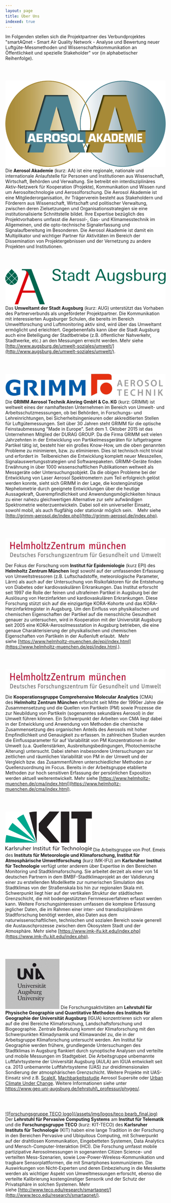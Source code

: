 ```yaml
---
layout: page
title: Über Uns
indexed: true
---
```


Im Folgenden stellen sich die Projektpartner des Verbundprojektes "smartAQnet - Smart Air Quality Network - Analyse und Bewertung neuer Luftgüte-Messmethoden und Wissenschaftskommunikation an Öffentlichkeit und spezielle Stakeholder" vor (in alphabetischer Reihenfolge).

<br><br>

[![Aerosol Akademie logo](/assets/img/logos/00-Logo_freigestellt.png)](http://www.aerosol-akademie.de/)
Die **Aerosol Akademie** (kurz: AA) ist eine regionale, nationale und internationale Anlaufstelle für Personen und Institutionen aus Wissenschaft, Wirtschaft, Behörden und Verwaltung. Sie betreibt ein interdisziplinäres Aktiv-Netzwerk für Kooperation (Projekte), Kommunikation und Wissen rund um Aerosoltechnologie und Aerosolforschung. Die Aerosol Akademie ist eine Mitgliederorganisation, ihr Trägerverein besteht aus Stakeholdern und Förderern aus Wissenschaft, Wirtschaft und politischer Verwaltung, zwischen deren Zielsetzungen und Organisationsstrategien sie eine institutionalisierte Schnittstelle bildet. Ihre Expertise bezüglich des Projektvorhabens umfasst die Aerosol-, Gas- und Klimamesstechnik im Allgemeinen, und die opto-technische Signalerfassung und Signalaufbereitung im Besonderen. Die Aerosol Akademie ist damit ein Multiplikator und wichtiger Partner für Aktivitäten im Bereich der Dissemination von Projektergebnissen und der Vernetzung zu andere Projekten und Institutionen.

<br><br>

[![Stadt Augsburg logo](/assets/img/logos/Logo-Stadt_Augsburg-rotgruen-RGB.png)](http://www.augsburg.de/umwelt-soziales/umwelt/)
Das **Umweltamt der Stadt Augsburg** (kurz: AUG) unterstützt das Vorhaben des Partnerverbunds als ungefördeter Projektpartner. Die Kommunikation mit interessierten Augsburger Schulen, die bereits im Bereich Umweltforschung und Luftmonitoring aktiv sind, wird über das Umweltamt ermöglicht und erleichtert. Gegebenenfalls kann über die Stadt Augsburg auch eine Beteiligung der Stadtbetriebe (z.B. öffentlicher Nahverkehr, Stadtwerke, etc.) an den Messungen erreicht werden. Mehr siehe [http://www.augsburg.de/umwelt-soziales/umwelt/](http://www.augsburg.de/umwelt-soziales/umwelt/).

<br><br>

![Grimm logo](/assets/img/logos/grimm_2017_final.jpg)
Die **GRIMM Aerosol Technik Ainring GmbH & Co. KG** (kurz: GRIMM) ist weltweit eines der namhaftesten Unternehmen im Bereich von Umwelt- und Arbeitsschutzmesssungen, ob bei Behörden, in Forschungs- und Lehreinrichtungen, bei Sicherheitsingenieuren oder akkreditierten Stellen für Luftgütemessungen. Seit über 30 Jahren steht GRIMM für die optische Feinstaubmessung "Made in Europe". Seit dem 1. Oktober 2015 ist das Unternehmen Mitglied der DURAG GROUP. Da die Firma GRIMM seit vielen Jahrzehnten in der Entwicklung von Partikelmessgeräten für luftgetragene Partikel tätig ist, besteht hier ein großes Know-How, um die oben genannten Probleme zu minimieren, bzw. zu eliminieren. Dies ist technisch nicht trivial und erfordert in  Teilbereichen die Entwicklung komplett neuer Messzellen, Signalauswertungsstrategien und Softwarepaketen. GRIMM-Geräte finden Erwähnung in über 1000 wissenschaftlichen Publikationen weltweit als Messgeräte oder Untersuchungsobjekt. Da die obigen Probleme bei der Entwicklung von Laser Aerosol Spektrometern zum Teil erfolgreich gelöst werden konnte, sieht sich GRIMM in der Lage, die kostengünstige Nephelometrie durch geeignete Entwicklungen über die heutige Aussagekraft, Querempfindlichkeit und Anwendungsmöglichkeiten hinaus zu einer nahezu gleichwertigen Alternative zur sehr aufwändigen Spektrometrie weiterzuentwickeln. Dabei soll ein universeller Einsatz, sowohl mobil, als auch flugfähig oder stationär möglich sein.  
 Mehr siehe  [http://grimm-aerosol.de/index.php](http://grimm-aerosol.de/index.php).

<br><br>

[![Helmholtz Zentrum München logo](/assets/img/logos/Helmholtz%20resized.jpg)](https://www.helmholtz-muenchen.de/epi2/index.html)
Der Fokus der Forschung vom **Institut für Epidemiologie** (kurz EPI) des **Helmholtz Zentrum München** liegt sowohl auf der umfassenden Erfassung von Umweltstressoren (z.B. Luftschadstoffe, meteorologische Parameter, Lärm) als auch auf der Untersuchung von Risikofaktoren für die Entstehung von Diabetes oder kardiovaskulären Erkrankungen. Das Institut erforscht seit 1997 die Rolle der feinen und ultrafeinen Partikel in Augsburg bei der Auslösung von Herzinfarkten und kardiovaskulären Erkrankungen. Diese Forschung stützt sich auf die einzigartige KORA-Kohorte und das KORA-Herzinfarktregister in Augsburg. Um den Einfluss von physikalischen und chemischen Eigenschaften der Partikel auf die menschliche Gesundheit genauer zu untersuchen, wird in Kooperation mit der Universität Augsburg seit 2005 eine KORA-Aerosolmessstation in Augsburg betrieben, die eine genaue Charakterisierung der physikalischen und chemischen Eigenschaften von Partikeln in der Außenluft erlaubt.  Mehr siehe [https://www.helmholtz-muenchen.de/epi/index.html](https://www.helmholtz-muenchen.de/epi/index.html.).

<br><br>

[![Helmholtz Zentrum München logo](/assets/img/logos/Helmholtz%20resized.jpg)](https://www.helmholtz-muenchen.de/epi2/index.html)
Die **Kooperationsgruppe Comprehensive Molecular Analytics** (CMA) des **Helmholtz Zentrum München** erforscht seit Mitte der 1990er Jahre die Zusammensetzung und die Quellen von Partikeln (PM) sowie Prozesse die zur Neubildung von Partikeln (sogenanntes sekundäres Aerosol) in der Umwelt führen können. Ein Schwerpunkt der Arbeiten von CMA liegt dabei in der Entwicklung und Anwendung von Methoden die chemische Zusammensetzung des organischen Anteils des Aerosols mit hoher Empfindlichkeit und Genauigkeit zu erfassen. In zahlreichen Studien wurden die Einflussparameter für auf Variabilität von PM Konzentrationen in der Umwelt (u.a. Quellenstärken, Ausbreitungsbedingungen, Photochemische Alterung) untersucht. Dabei stehen insbesondere Untersuchungen zur zeitlichen und räumlichen Variabilität von PM in der Umwelt und der Vergleich bzw. das Zusammenführen unterschiedlicher Methoden zur Quellenzuordnung im Focus. Bereits in der Arbeitsgruppe etablierte Methoden zur hoch sensitiven Erfassung der persönlichen Exposition werden aktuell weiterentwickelt. Mehr siehe [https://www.helmholtz-muenchen.de/cma/index.html](https://www.helmholtz-muenchen.de/cma/index.html).

<br><br>

[![Karlsruher Institut für Technologie logo](/assets/img/logos/KIT_Logo_final.png)](http://www.imk-ifu.kit.edu/institute.php)
Die Arbeitsgruppe von Prof. Emeis des **Instituts für Meteorologie und Klimaforschung, Institut für Atmosphärische Umweltforschung** (kurz IMK-IFU) am **Karlsruher Institut für Technologie** verfügt unter anderem über Expertise in den Bereichen Monitoring und Stadtklimaforschung. Sie arbeitet derzeit als einer von 14 deutschen Partnern in dem BMBF-Stadtklimaprojekt an der Validierung einer zu erstellenden Modellkette zur numerischen Simulation des Stadtklimas von der Straßenskala bis hin zur regionalen Skala mit. Schwerpunkt liegt hier auf der vertikalen Struktur der städtischen Grenzschicht, die mit bodengestützten Fernmessverfahren erfasst werden kann. Weitere Forschungsinteressen umfassen die komplexe Erfassung jeglicher Daten, die im Rahmen einer inter- und transdisziplinären Stadtforschung benötigt werden, also Daten aus dem naturwissenschaftlichen, technischen und sozialen Bereich sowie generell die Austauschprozesse zwischen dem Ökosystem Stadt und der Atmosphäre. Mehr siehe [https://www.imk-ifu.kit.edu/index.php](https://www.imk-ifu.kit.edu/index.php).

<br><br>

[![Universität Augsburg logo](/assets/img/logos/Logo_UniAugsburg.png)](https://www.geo.uni-augsburg.de/lehrstuhl_professur/phygeo/)
Die Forschungsaktivitäten am **Lehrstuhl für Physische Geographie und Quantitative Methoden des Instituts für Geographie der Universität Augsburg** (IGUA) konzentrieren sich vor allem auf die drei Bereiche Klimaforschung, Landschaftsforschung und Biogeographie. Zentrale Bedeutung kommt der Klimaforschung mit den Schwerpunkten Klimadynamik und Klimawandel zu, die in der Arbeitsgruppe Klimaforschung untersucht werden. Am Institut für Geographie werden frühere, grundlegende Untersuchungen des Stadtklimas in Augsburg flankiert durch synoptische Analysen und verteilte und mobile Messungen im Stadtgebiet. Die Arbeitsgruppe unbemannte Luftfahrtsysteme der Universität Augsburg (AULA) am IGUA entwickelt seit ca. 2013 unbemannte Luftfahrtsysteme (UAS) zur dreidimensionalen Sondierung der atmosphärischen Grenzschicht. Weitere Projekte mit UAS-Einsatz sind z.B. [ScaleX](http://scalex.imk-ifu.kit.edu/), [Machbarkeitsstudie](http://www.aerosol-akademie.de/.cm4all/iproc.php/Abschlussbericht%20Aerosol%20Supersite.pdf?cdp=a) Aerosol Supersite oder [Urban Climate Under Change](http://uc2-3do.org/). Weitere Informationen siehe unter https://www.geo.uni-augsburg.de/lehrstuhl\_professur/phygeo/.

<br><br>

[![Forschungsgruppe TECO logo](/assets/img/logos/teco bearb_final.jpg)](https://pcs.tm.kit.edu/149.php)
Der **Lehrstuhl für Pervasive Computing Systems** am **Institut für Telematik** und die **Forschungsgruppe TECO** (kurz: KIT-TECO) des **Karlsruher Instituts für Technologie** (KIT) haben eine lange Tradition in der Forschung in den Bereichen Pervasive und Ubiquitous Computing, mit Schwerpunkt auf der drahtlosen Kommunikation, Eingebetteten Systemen, Data Analytics und Mensch-Computer-Interaktion (HCI). Die Forschung umfasst mobile partizipative Aerosolmessungen in sogenannten Citizen Science- und verteilten Mess-Szenarien, sowie Low-Power-Wireless-Kommunikation und tragbare Sensorplattformen, die mit Smartphones kommunizieren. Die Auswirkungen von Nicht-Experten und deren Einbeziehung in die Messkette werden als wichtiger Aspekt von Umweltmessungen erforscht, ebenso die verteilte Kalibrierung kostengünstiger Sensorik und der Schutz der Privatsphäre in solchen Systemen. Mehr siehe [http://www.teco.edu/research/smartaqnet/](http://www.teco.edu/research/smartaqnet/).

<style>
.post-content img{
    max-width: 300px;
    float: left;
    margin: 20px;
    padding: 0;
}
</style>